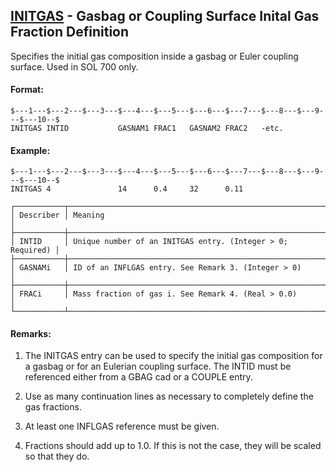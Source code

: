 ## [INITGAS](https://help.hexagonmi.com/bundle/MSC_Nastran_2022.4/page/Nastran_Combined_Book/qrg/bulkfgil/TOC.INITGAS.xhtml) - Gasbag or Coupling Surface Inital Gas Fraction Definition

Specifies the initial gas composition inside a gasbag or Euler coupling surface. Used in SOL 700 only.

#### Format:

```nastran
$---1---$---2---$---3---$---4---$---5---$---6---$---7---$---8---$---9---$---10--$
INITGAS INTID           GASNAM1 FRAC1   GASNAM2 FRAC2   -etc.                   
```
#### Example:

```nastran
$---1---$---2---$---3---$---4---$---5---$---6---$---7---$---8---$---9---$---10--$
INITGAS 4               14      0.4     32      0.11                            
```
```text
┌───────────┬────────────────────────────────────────────────────────────┐
│ Describer │ Meaning                                                    │
├───────────┼────────────────────────────────────────────────────────────┤
│ INTID     │ Unique number of an INITGAS entry. (Integer > 0; Required) │
├───────────┼────────────────────────────────────────────────────────────┤
│ GASNAMi   │ ID of an INFLGAS entry. See Remark 3. (Integer > 0)        │
├───────────┼────────────────────────────────────────────────────────────┤
│ FRACi     │ Mass fraction of gas i. See Remark 4. (Real > 0.0)         │
└───────────┴────────────────────────────────────────────────────────────┘
```
#### Remarks:

1. The INITGAS entry can be used to specify the initial gas composition for a gasbag or for an Eulerian coupling surface. The INTID must be referenced either from a GBAG cad or a COUPLE entry.

2. Use as many continuation lines as necessary to completely define the gas fractions.

3. At least one INFLGAS reference must be given.

4. Fractions should add up to 1.0. If this is not the case, they will be scaled so that they do.

